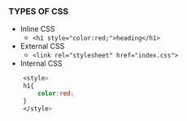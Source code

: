 ### TYPES OF CSS
- Inline CSS
    - `<h1 style="color:red;">heading</h1>`
- External CSS
    - `<link rel="stylesheet" href="index.css">`
- Internal CSS
```css
    <style>
    h1{
        color:red;
    }
    </style>
```

